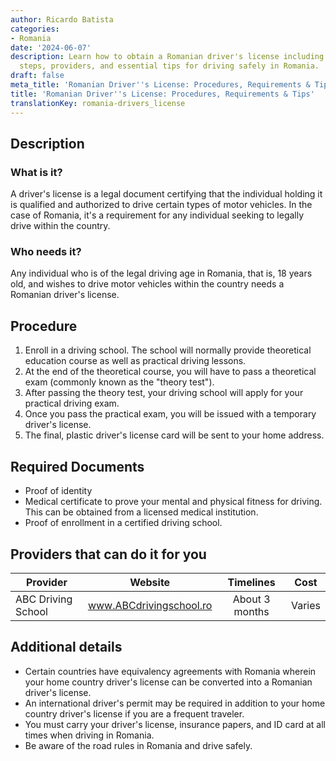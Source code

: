 ```yaml
---
author: Ricardo Batista
categories:
- Romania
date: '2024-06-07'
description: Learn how to obtain a Romanian driver's license including required documents,
  steps, providers, and essential tips for driving safely in Romania.
draft: false
meta_title: 'Romanian Driver''s License: Procedures, Requirements & Tips'
title: 'Romanian Driver''s License: Procedures, Requirements & Tips'
translationKey: romania-drivers_license
---
```



## Description
### What is it?
A driver's license is a legal document certifying that the individual holding it is qualified and authorized to drive certain types of motor vehicles. In the case of Romania, it's a requirement for any individual seeking to legally drive within the country.

### Who needs it?
Any individual who is of the legal driving age in Romania, that is, 18 years old, and wishes to drive motor vehicles within the country needs a Romanian driver's license.

## Procedure
1. Enroll in a driving school. The school will normally provide theoretical education course as well as practical driving lessons.
2. At the end of the theoretical course, you will have to pass a theoretical exam (commonly known as the "theory test").
3. After passing the theory test, your driving school will apply for your practical driving exam.
4. Once you pass the practical exam, you will be issued with a temporary driver's license.
5. The final, plastic driver's license card will be sent to your home address.

## Required Documents
- Proof of identity
- Medical certificate to prove your mental and physical fitness for driving. This can be obtained from a licensed medical institution.
- Proof of enrollment in a certified driving school.

## Providers that can do it for you

| Provider        |     Website     |     Timelines    |       Cost      |
| --------------- | --------------- |  :-------------: | :-------------: |
| ABC Driving School  | www.ABCdrivingschool.ro |  About 3 months      |        Varies       |

## Additional details
- Certain countries have equivalency agreements with Romania wherein your home country driver's license can be converted into a Romanian driver's license.
- An international driver's permit may be required in addition to your home country driver's license if you are a frequent traveler.
- You must carry your driver's license, insurance papers, and ID card at all times when driving in Romania.
- Be aware of the road rules in Romania and drive safely.
